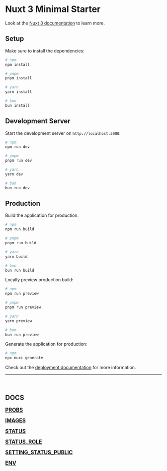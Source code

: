 # Nuxt 3 Minimal Starter

Look at the [Nuxt 3 documentation](https://nuxt.com/docs/getting-started/introduction) to learn more.

## Setup

Make sure to install the dependencies:

```bash
# npm
npm install

# pnpm
pnpm install

# yarn
yarn install

# bun
bun install
```

## Development Server

Start the development server on `http://localhost:3000`:

```bash
# npm
npm run dev

# pnpm
pnpm run dev

# yarn
yarn dev

# bun
bun run dev
```

## Production

Build the application for production:

```bash
# npm
npm run build

# pnpm
pnpm run build

# yarn
yarn build

# bun
bun run build
```

Locally preview production build:

```bash
# npm
npm run preview

# pnpm
pnpm run preview

# yarn
yarn preview

# bun
bun run preview
```

Generate the application for production:

```bash
# npm
npx nuxi generate
```

Check out the [deployment documentation](https://nuxt.com/docs/getting-started/deployment) for more information.

_____________________________________________________________________

&nbsp;

## DOCS
<big>**[PROBS](docs/probs.md)**</big>

<big>**[IMAGES](docs/images.md)**</big>

<big>**[STATUS](docs/database/users/status.md)**</big>

<big>**[STATUS_ROLE](docs/database/users/status-role.md)**</big>

<big>**[SETTING_STATUS_PUBLIC](docs/database/places/setting-status-public.md)**</big>

<big>**[ENV](docs/env.md)**</big>